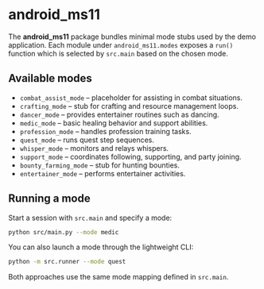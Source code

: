 # android_ms11

The **android_ms11** package bundles minimal mode stubs used by the demo
application. Each module under `android_ms11.modes` exposes a `run()`
function which is selected by `src.main` based on the chosen mode.

## Available modes

- `combat_assist_mode` – placeholder for assisting in combat situations.
- `crafting_mode` – stub for crafting and resource management loops.
- `dancer_mode` – provides entertainer routines such as dancing.
- `medic_mode` – basic healing behavior and support abilities.
- `profession_mode` – handles profession training tasks.
- `quest_mode` – runs quest step sequences.
- `whisper_mode` – monitors and relays whispers.
- `support_mode` – coordinates following, supporting, and party joining.
- `bounty_farming_mode` – stub for hunting bounties.
- `entertainer_mode` – performs entertainer activities.

## Running a mode

Start a session with `src.main` and specify a mode:

```bash
python src/main.py --mode medic
```

You can also launch a mode through the lightweight CLI:

```bash
python -m src.runner --mode quest
```

Both approaches use the same mode mapping defined in `src.main`.
